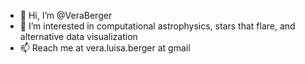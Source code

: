 - 👋 Hi, I’m @VeraBerger
- 👀 I’m interested in computational astrophysics, stars that flare, and alternative data visualization
- 📫 Reach me at vera.luisa.berger at gmail
